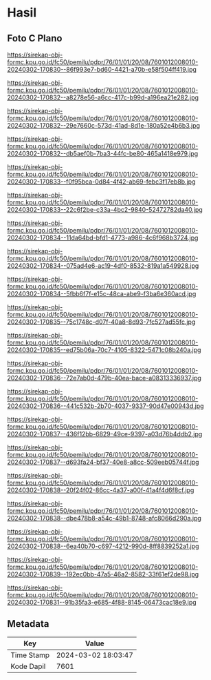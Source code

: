 # Hasil

## Foto C Plano

https://sirekap-obj-formc.kpu.go.id/fc50/pemilu/pdpr/76/01/01/20/08/7601012008010-20240302-170830--86f993e7-bd60-4421-a70b-e58f504ff419.jpg

https://sirekap-obj-formc.kpu.go.id/fc50/pemilu/pdpr/76/01/01/20/08/7601012008010-20240302-170832--a8278e56-a6cc-417c-b99d-a196ea21e282.jpg

https://sirekap-obj-formc.kpu.go.id/fc50/pemilu/pdpr/76/01/01/20/08/7601012008010-20240302-170832--29e7660c-573d-41ad-8d1e-180a52e4b6b3.jpg

https://sirekap-obj-formc.kpu.go.id/fc50/pemilu/pdpr/76/01/01/20/08/7601012008010-20240302-170832--db5aef0b-7ba3-44fc-be80-465a1418e979.jpg

https://sirekap-obj-formc.kpu.go.id/fc50/pemilu/pdpr/76/01/01/20/08/7601012008010-20240302-170833--f0f95bca-0d84-4f42-ab69-febc3f17eb8b.jpg

https://sirekap-obj-formc.kpu.go.id/fc50/pemilu/pdpr/76/01/01/20/08/7601012008010-20240302-170833--22c6f2be-c33a-4bc2-9840-52472782da40.jpg

https://sirekap-obj-formc.kpu.go.id/fc50/pemilu/pdpr/76/01/01/20/08/7601012008010-20240302-170834--11da64bd-bfd1-4773-a986-4c6f968b3724.jpg

https://sirekap-obj-formc.kpu.go.id/fc50/pemilu/pdpr/76/01/01/20/08/7601012008010-20240302-170834--075ad4e6-ac19-4df0-8532-819a1a549928.jpg

https://sirekap-obj-formc.kpu.go.id/fc50/pemilu/pdpr/76/01/01/20/08/7601012008010-20240302-170834--5fbb6f7f-e15c-48ca-abe9-f3ba6e360acd.jpg

https://sirekap-obj-formc.kpu.go.id/fc50/pemilu/pdpr/76/01/01/20/08/7601012008010-20240302-170835--75c1748c-d07f-40a8-8d93-7fc527ad55fc.jpg

https://sirekap-obj-formc.kpu.go.id/fc50/pemilu/pdpr/76/01/01/20/08/7601012008010-20240302-170835--ed75b06a-70c7-4105-8322-5471c08b240a.jpg

https://sirekap-obj-formc.kpu.go.id/fc50/pemilu/pdpr/76/01/01/20/08/7601012008010-20240302-170836--72e7ab0d-479b-40ea-bace-a08313336937.jpg

https://sirekap-obj-formc.kpu.go.id/fc50/pemilu/pdpr/76/01/01/20/08/7601012008010-20240302-170836--441c532b-2b70-4037-9337-90d47e00943d.jpg

https://sirekap-obj-formc.kpu.go.id/fc50/pemilu/pdpr/76/01/01/20/08/7601012008010-20240302-170837--436f12bb-6829-49ce-9397-a03d76b4ddb2.jpg

https://sirekap-obj-formc.kpu.go.id/fc50/pemilu/pdpr/76/01/01/20/08/7601012008010-20240302-170837--d693fa24-bf37-40e8-a8cc-509eeb05744f.jpg

https://sirekap-obj-formc.kpu.go.id/fc50/pemilu/pdpr/76/01/01/20/08/7601012008010-20240302-170838--20f24f02-86cc-4a37-a00f-41a4f4d6f8cf.jpg

https://sirekap-obj-formc.kpu.go.id/fc50/pemilu/pdpr/76/01/01/20/08/7601012008010-20240302-170838--dbe478b8-a54c-49b1-8748-afc8066d290a.jpg

https://sirekap-obj-formc.kpu.go.id/fc50/pemilu/pdpr/76/01/01/20/08/7601012008010-20240302-170838--6ea40b70-c697-4212-990d-8ff8839252a1.jpg

https://sirekap-obj-formc.kpu.go.id/fc50/pemilu/pdpr/76/01/01/20/08/7601012008010-20240302-170839--192ec0bb-47a5-46a2-8582-33f61ef2de98.jpg

https://sirekap-obj-formc.kpu.go.id/fc50/pemilu/pdpr/76/01/01/20/08/7601012008010-20240302-170831--91b35fa3-e685-4f88-8145-06473cac18e9.jpg


## Metadata

| Key        | Value               |
| ---------- | ------------------- |
| Time Stamp | 2024-03-02 18:03:47 |
| Kode Dapil | 7601                |



